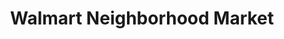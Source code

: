 ---
title: "Walmart Neighborhood Market"
url: /anderson/walmart-neighborhood-market/
shop: Supermarkt
---